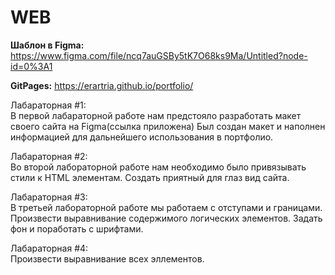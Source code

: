 # WEB

**Шаблон в Figma:** 
https://www.figma.com/file/ncq7auGSBy5tK7O68ks9Ma/Untitled?node-id=0%3A1 

**GitPages:**
<https://erartria.github.io/portfolio/>


Лабараторная #1:   
В первой лабараторной работе нам предстояло разработать макет своего сайта на Figma(ссылка приложена) 
Был создан макет и наполнен информацией для дальнейшего использования в портфолио.  

Лабараторная #2:  
Во второй лабораторной работе нам необходимо было привязывать стили к HTML элементам. Создать приятный для глаз вид сайта.  

Лабараторная #3:  
В третьей лабораторной работе мы работаем с отступами и границами. Произвести выравнивание содержимого логических элементов. Задать фон и поработать с шрифтами.   

Лабараторная #4:  
Произвести выравнивание всех эллементов.  
